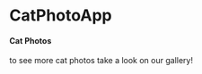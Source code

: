 <HTML>
  <body>
<h1> CatPhotoApp </h1>
<h4> Cat Photos </h4>
<p> to see more cat photos take a look on our gallery!</p>
<!--TODO:Add link to cat photos-->